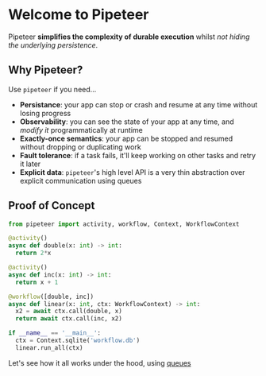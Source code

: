 # Welcome to Pipeteer

Pipeteer **simplifies the complexity of durable execution** whilst *not hiding the underlying persistence*.

## Why Pipeteer?

Use `pipeteer` if you need...

- **Persistance**: your app can stop or crash and resume at any time without losing progress
- **Observability**: you can see the state of your app at any time, and *modify it* programmatically at runtime
- **Exactly-once semantics**: your app can be stopped and resumed without dropping or duplicating work
- **Fault tolerance**: if a task fails, it'll keep working on other tasks and retry it later
- **Explicit data**: `pipeteer`'s high level API is a very thin abstraction over explicit communication using queues

## Proof of Concept

```python
from pipeteer import activity, workflow, Context, WorkflowContext

@activity()
async def double(x: int) -> int:
  return 2*x

@activity()
async def inc(x: int) -> int:
  return x + 1

@workflow([double, inc])
async def linear(x: int, ctx: WorkflowContext) -> int:
  x2 = await ctx.call(double, x)
  return await ctx.call(inc, x2)

if __name__ == '__main__':
  ctx = Context.sqlite('workflow.db')
  linear.run_all(ctx)
```

Let's see how it all works under the hood, using [queues](queues.md)